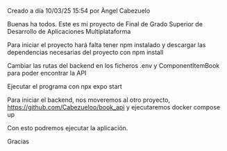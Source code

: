Creado a día 10/03/25 15:54 por Àngel Cabezuelo

Buenas ha todos. Este es mi proyecto de Final de Grado Superior de Desarrollo de Aplicaciones Multiplataforma

Para iniciar el proyecto hará falta tener npm instalado y descargar las dependencias necesarias del proyecto con npm install

Cambiar las rutas del backend en los ficheros .env y ComponentItemBook para poder encontrar la API

Ejecutar el programa con npx expo start

Para iniciar el backend, nos moveremos al otro proyecto, https://github.com/Cabezueloo/book_api y ejecutaremos docker compose up

Con esto podremos ejecutar la aplicación. 

Gracias